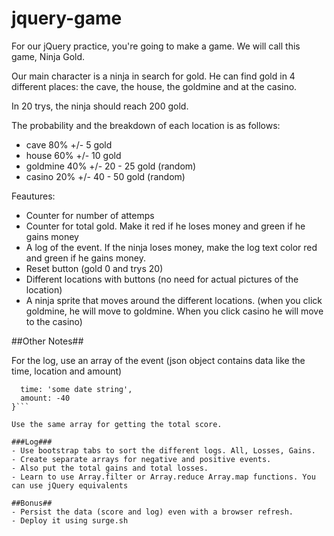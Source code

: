 # jquery-game
For our jQuery practice, you're going to make a game. We will call this game, Ninja Gold.

Our main character is a ninja in search for gold. He can find gold in 4 different places: the cave, the house, the goldmine and at the casino. 

In 20 trys, the ninja should reach 200 gold.

The probability and the breakdown of each location is as follows:
- cave 80% +/- 5 gold
- house 60% +/- 10 gold
- goldmine 40% +/- 20 - 25  gold (random)
- casino 20% +/- 40 - 50 gold (random)

Feautures:
- Counter for number of attemps
- Counter for total gold. Make it red if he loses money and green if he gains money
- A log of the event. If the ninja loses money, make the log text color red and green if he gains money.
- Reset button (gold 0 and trys 20)
- Different locations with buttons (no need for actual pictures of the location)
- A ninja sprite that moves around the different locations. (when you click goldmine, he will move to goldmine. When you click casino he will move to the casino)


##Other Notes##

For the log, use an array of the event (json object contains data like the time, location and amount) 

```{ location: 'cave',
  time: 'some date string',
  amount: -40
}```

Use the same array for getting the total score. 

###Log###
- Use bootstrap tabs to sort the different logs. All, Losses, Gains.
- Create separate arrays for negative and positive events. 
- Also put the total gains and total losses.
- Learn to use Array.filter or Array.reduce Array.map functions. You can use jQuery equivalents

##Bonus##
- Persist the data (score and log) even with a browser refresh.
- Deploy it using surge.sh



